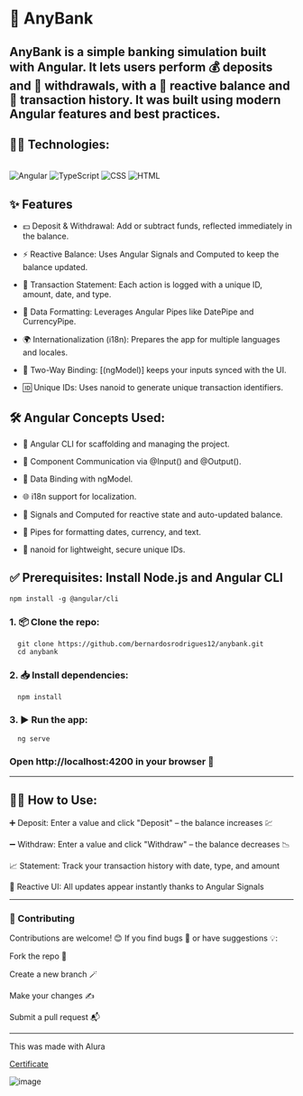 # 💸 AnyBank

AnyBank is a simple banking simulation built with Angular. It lets users perform 💰 deposits and 💸 withdrawals, with a 🧠 reactive balance and 📜 transaction history. It was built using modern Angular features and best practices.
---

## 👨‍💻 Technologies:
<div style="display: inline_block"></br>
  <img alt="Angular" src="https://img.shields.io/badge/Angular-DD0031?style=for-the-badge&logo=angular&logoColor=white">
  <img alt="TypeScript" src="https://img.shields.io/badge/TypeScript-007ACC?style=for-the-badge&logo=typescript&logoColor=white">
  <img alt="CSS" src="https://img.shields.io/badge/CSS3-1572B6?style=for-the-badge&logo=css3&logoColor=white">
  <img alt="HTML" src="https://img.shields.io/badge/HTML5-E34F26?style=for-the-badge&logo=html5&logoColor=white">
</div>

## ✨ Features

- 💵 Deposit & Withdrawal: Add or subtract funds, reflected immediately in the balance.

- ⚡ Reactive Balance: Uses Angular Signals and Computed to keep the balance updated.

- 📄 Transaction Statement: Each action is logged with a unique ID, amount, date, and type.

- 🎨 Data Formatting: Leverages Angular Pipes like DatePipe and CurrencyPipe.

- 🌍 Internationalization (i18n): Prepares the app for multiple languages and locales.

- 🔁 Two-Way Binding: [(ngModel)] keeps your inputs synced with the UI.

- 🆔 Unique IDs: Uses nanoid to generate unique transaction identifiers.

## 🛠️ Angular Concepts Used:

- 🚀 Angular CLI for scaffolding and managing the project.

- 🧩 Component Communication via @Input() and @Output().

- 🔗 Data Binding with ngModel.

- 🌐 i18n support for localization.

- 🧮 Signals and Computed for reactive state and auto-updated balance.

- 🧪 Pipes for formatting dates, currency, and text.

- 🔐 nanoid for lightweight, secure unique IDs.

## ✅ Prerequisites: Install Node.js and Angular CLI

```npm install -g @angular/cli```

### 1. 📦 Clone the repo:

```
  git clone https://github.com/bernardosrodrigues12/anybank.git
  cd anybank
```

### 2. 📥 Install dependencies:

```
  npm install
```

### 3. ▶️ Run the app:

```
  ng serve
```

### Open http://localhost:4200 in your browser 🚀

---

## 🧑‍💻 How to Use:

➕ Deposit: Enter a value and click "Deposit" – the balance increases 💹

➖ Withdraw: Enter a value and click "Withdraw" – the balance decreases 📉

📈 Statement: Track your transaction history with date, type, and amount

🔄 Reactive UI: All updates appear instantly thanks to Angular Signals

---

### 🤝 Contributing
Contributions are welcome! 😊
If you find bugs 🐛 or have suggestions 💡:

Fork the repo 🍴

Create a new branch 🪄

Make your changes ✍️

Submit a pull request 📬

---

This was made with Alura

[Certificate](https://cursos.alura.com.br/user/be-srodrigues24/course/angular-19-aplicando-interacao-componentes-inputs-outputs/certificate)

![image](https://github.com/user-attachments/assets/d7b03879-ca22-4af0-a032-a29ea9c305cf)


